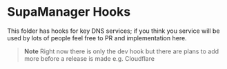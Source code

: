 # SupaManager Hooks
This folder has hooks for key DNS services; if you think you service will be used by lots of people feel free to PR and implementation here.

> **Note**
> Right now there is only the dev hook but there are plans to add more before a release is made e.g. Cloudflare
